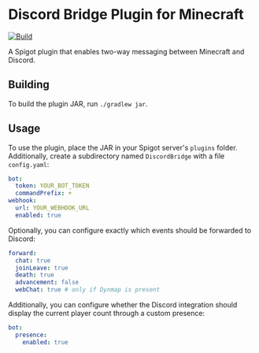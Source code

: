# Discord Bridge Plugin for Minecraft

[![Build](https://github.com/fwcd/mc-discord-bridge/actions/workflows/build.yml/badge.svg)](https://github.com/fwcd/mc-discord-bridge/actions/workflows/build.yml)

A Spigot plugin that enables two-way messaging between Minecraft and Discord.

## Building

To build the plugin JAR, run `./gradlew jar`.

## Usage

To use the plugin, place the JAR in your Spigot server's `plugins` folder. Additionally, create a subdirectory named `DiscordBridge` with a file `config.yaml`:

```yaml
bot:
  token: YOUR_BOT_TOKEN
  commandPrefix: +
webhook:
  url: YOUR_WEBHOOK_URL
  enabled: true
```

Optionally, you can configure exactly which events should be forwarded to Discord:

```yaml
forward:
  chat: true
  joinLeave: true
  death: true
  advancement: false
  webChat: true # only if Dynmap is present
```

Additionally, you can configure whether the Discord integration should display the current player count through a custom presence:

```yaml
bot:
  presence:
    enabled: true
```
